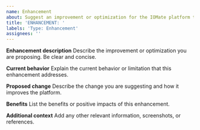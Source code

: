 ```yaml
---
name: Enhancement
about: Suggest an improvement or optimization for the IOMate platform that is not a new feature or bug fix
title: 'ENHANCEMENT: '
labels: 'Type: Enhancement'
assignees: ''
---
```


**Enhancement description**
Describe the improvement or optimization you are proposing. Be clear and concise.

**Current behavior**
Explain the current behavior or limitation that this enhancement addresses.

**Proposed change**
Describe the change you are suggesting and how it improves the platform.

**Benefits**
List the benefits or positive impacts of this enhancement.

**Additional context**
Add any other relevant information, screenshots, or references.
